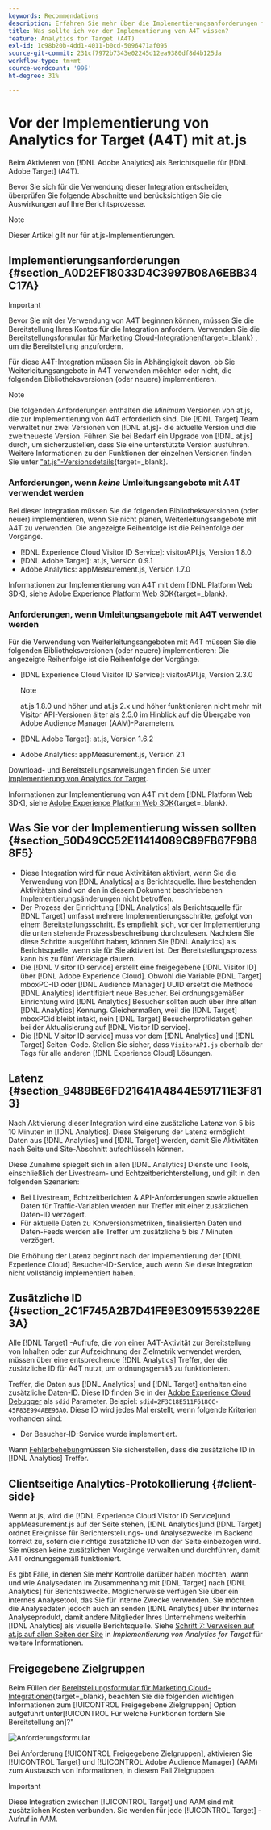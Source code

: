 ```yaml
---
keywords: Recommendations
description: Erfahren Sie mehr über die Implementierungsanforderungen für Analytics für [!DNL Target] (A4T) und was Sie beachten sollten, bevor Sie diese Integration implementieren.
title: Was sollte ich vor der Implementierung von A4T wissen?
feature: Analytics for Target (A4T)
exl-id: 1c98b20b-4dd1-4011-b0cd-5096471af095
source-git-commit: 231cf7972b7343e02245d12ea9380df8d4b125da
workflow-type: tm+mt
source-wordcount: '995'
ht-degree: 31%

---
```


# Vor der Implementierung von Analytics for Target (A4T) mit at.js

Beim Aktivieren von [!DNL Adobe Analytics] als Berichtsquelle für [!DNL Adobe Target] (A4T).

Bevor Sie sich für die Verwendung dieser Integration entscheiden, überprüfen Sie folgende Abschnitte und berücksichtigen Sie die Auswirkungen auf Ihre Berichtsprozesse.

>[!NOTE]
>
>Dieser Artikel gilt nur für at.js-Implementierungen.

## Implementierungsanforderungen {#section_A0D2EF18033D4C3997B08A6EBB34C17A}

>[!IMPORTANT]
>
>Bevor Sie mit der Verwendung von A4T beginnen können, müssen Sie die Bereitstellung Ihres Kontos für die Integration anfordern. Verwenden Sie die [Bereitstellungsformular für Marketing Cloud-Integrationen](https://survey.adobe.com/jfe/form/SV_ekBHTLSoP5Zki2y){target=_blank} , um die Bereitstellung anzufordern.

Für diese A4T-Integration müssen Sie in Abhängigkeit davon, ob Sie Weiterleitungsangebote in A4T verwenden möchten oder nicht, die folgenden Bibliotheksversionen (oder neuere) implementieren.

>[!NOTE]
>
>Die folgenden Anforderungen enthalten die *Minimum* Versionen von at.js, die zur Implementierung von A4T erforderlich sind. Die [!DNL Target] Team verwaltet nur zwei Versionen von [!DNL at.js]- die aktuelle Version und die zweitneueste Version. Führen Sie bei Bedarf ein Upgrade von [!DNL at.js] durch, um sicherzustellen, dass Sie eine unterstützte Version ausführen. Weitere Informationen zu den Funktionen der einzelnen Versionen finden Sie unter [&quot;at.js&quot;-Versionsdetails](https://developer.adobe.com/target/implement/client-side/atjs/target-atjs-versions/){target=_blank}.

### Anforderungen, wenn *keine* Umleitungsangebote mit A4T verwendet werden

Bei dieser Integration müssen Sie die folgenden Bibliotheksversionen (oder neuer) implementieren, wenn Sie nicht planen, Weiterleitungsangebote mit A4T zu verwenden. Die angezeigte Reihenfolge ist die Reihenfolge der Vorgänge.

* [!DNL Experience Cloud Visitor ID Service]: visitorAPI.js, Version 1.8.0
* [!DNL Adobe Target]: at.js, Version 0.9.1
* Adobe Analytics: appMeasurement.js, Version 1.7.0

Informationen zur Implementierung von A4T mit dem [!DNL Platform Web SDK], siehe [Adobe Experience Platform Web SDK](https://developer.adobe.com/target/implement/client-side/aep-web-sdk/){target=_blank}.

### Anforderungen, wenn Umleitungsangebote mit A4T verwendet werden

Für die Verwendung von Weiterleitungsangeboten mit A4T müssen Sie die folgenden Bibliotheksversionen (oder neuere) implementieren: Die angezeigte Reihenfolge ist die Reihenfolge der Vorgänge.

* [!DNL Experience Cloud Visitor ID Service]: visitorAPI.js, Version 2.3.0

   >[!NOTE]
   >
   >at.js 1.8.0 und höher und at.js 2.x und höher funktionieren nicht mehr mit Visitor API-Versionen älter als 2.5.0 im Hinblick auf die Übergabe von Adobe Audience Manager (AAM)-Parametern.

* [!DNL Adobe Target]: at.js, Version 1.6.2

* Adobe Analytics: appMeasurement.js, Version 2.1

Download- und Bereitstellungsanweisungen finden Sie unter [Implementierung von Analytics for Target](/help/main/c-integrating-target-with-mac/a4t/a4timplementation.md).

Informationen zur Implementierung von A4T mit dem [!DNL Platform Web SDK], siehe [Adobe Experience Platform Web SDK](https://developer.adobe.com/target/implement/client-side/aep-web-sdk/){target=_blank}.

## Was Sie vor der Implementierung wissen sollten {#section_50D49CC52E11414089C89FB67F9B88F5}

* Diese Integration wird für neue Aktivitäten aktiviert, wenn Sie die Verwendung von [!DNL Analytics] als Berichtsquelle. Ihre bestehenden Aktivitäten sind von den in diesem Dokument beschriebenen Implementierungsänderungen nicht betroffen.
* Der Prozess der Einrichtung [!DNL Analytics] als Berichtsquelle für [!DNL Target] umfasst mehrere Implementierungsschritte, gefolgt von einem Bereitstellungsschritt. Es empfiehlt sich, vor der Implementierung die unten stehende Prozessbeschreibung durchzulesen. Nachdem Sie diese Schritte ausgeführt haben, können Sie [!DNL Analytics] als Berichtsquelle, wenn sie für Sie aktiviert ist. Der Bereitstellungsprozess kann bis zu fünf Werktage dauern.
* Die [!DNL Visitor ID service] erstellt eine freigegebene [!DNL Visitor ID] über [!DNL Adobe Experience Cloud]. Obwohl die Variable [!DNL Target] mboxPC-ID oder [!DNL Audience Manager] UUID ersetzt die Methode [!DNL Analytics] identifiziert neue Besucher. Bei ordnungsgemäßer Einrichtung wird [!DNL Analytics] Besucher sollten auch über ihre alten [!DNL Analytics] Kennung. Gleichermaßen, weil die [!DNL Target] mboxPCid bleibt intakt, nein [!DNL Target] Besucherprofildaten gehen bei der Aktualisierung auf [!DNL Visitor ID service].
* Die [!DNL Visitor ID service] muss vor dem [!DNL Analytics] und [!DNL Target] Seiten-Code. Stellen Sie sicher, dass `VisitorAPI.js` oberhalb der Tags für alle anderen [!DNL Experience Cloud] Lösungen.

## Latenz {#section_9489BE6FD21641A4844E591711E3F813}

Nach Aktivierung dieser Integration wird eine zusätzliche Latenz von 5 bis 10 Minuten in [!DNL Analytics]. Diese Steigerung der Latenz ermöglicht Daten aus [!DNL Analytics] und [!DNL Target] werden, damit Sie Aktivitäten nach Seite und Site-Abschnitt aufschlüsseln können.

Diese Zunahme spiegelt sich in allen [!DNL Analytics] Dienste und Tools, einschließlich der Livestream- und Echtzeitberichterstellung, und gilt in den folgenden Szenarien:

* Bei Livestream, Echtzeitberichten &amp; API-Anforderungen sowie aktuellen Daten für Traffic-Variablen werden nur Treffer mit einer zusätzlichen Daten-ID verzögert.
* Für aktuelle Daten zu Konversionsmetriken, finalisierten Daten und Daten-Feeds werden alle Treffer um zusätzliche 5 bis 7 Minuten verzögert.

Die Erhöhung der Latenz beginnt nach der Implementierung der [!DNL Experience Cloud] Besucher-ID-Service, auch wenn Sie diese Integration nicht vollständig implementiert haben.

## Zusätzliche ID  {#section_2C1F745A2B7D41FE9E30915539226E3A}

Alle [!DNL Target] -Aufrufe, die von einer A4T-Aktivität zur Bereitstellung von Inhalten oder zur Aufzeichnung der Zielmetrik verwendet werden, müssen über eine entsprechende [!DNL Analytics] Treffer, der die zusätzliche ID für A4T nutzt, um ordnungsgemäß zu funktionieren.

Treffer, die Daten aus [!DNL Analytics] und [!DNL Target] enthalten eine zusätzliche Daten-ID. Diese ID finden Sie in der [Adobe Experience Cloud Debugger](https://experienceleague.adobe.com/docs/debugger/using/experience-cloud-debugger.html) als `sdid` Parameter. Beispiel: `sdid=2F3C18E511F618CC-45F83E994AEE93A0`. Diese ID wird jedes Mal erstellt, wenn folgende Kriterien vorhanden sind:

* Der Besucher-ID-Service wurde implementiert.

Wann [Fehlerbehebung](/help/main/c-integrating-target-with-mac/a4t/c-a4t-troubleshooting/a4t-troubleshooting.md)müssen Sie sicherstellen, dass die zusätzliche ID in [!DNL Analytics] Treffer.

## Clientseitige Analytics-Protokollierung {#client-side}

Wenn at.js, wird die [!DNL Experience Cloud Visitor ID Service]und appMeasurement.js auf der Seite stehen, [!DNL Analytics]und [!DNL Target] ordnet Ereignisse für Berichterstellungs- und Analysezwecke im Backend korrekt zu, sofern die richtige zusätzliche ID von der Seite einbezogen wird. Sie müssen keine zusätzlichen Vorgänge verwalten und durchführen, damit A4T ordnungsgemäß funktioniert.

Es gibt Fälle, in denen Sie mehr Kontrolle darüber haben möchten, wann und wie Analysedaten im Zusammenhang mit [!DNL Target] nach [!DNL Analytics] für Berichtszwecke. Möglicherweise verfügen Sie über ein internes Analysetool, das Sie für interne Zwecke verwenden. Sie möchten die Analysedaten jedoch auch an senden [!DNL Analytics] über Ihr internes Analyseprodukt, damit andere Mitglieder Ihres Unternehmens weiterhin [!DNL Analytics] als visuelle Berichtsquelle. Siehe [Schritt 7: Verweisen auf at.js auf allen Seiten der Site](/help/main/c-integrating-target-with-mac/a4t/a4timplementation.md#step7) in *Implementierung von Analytics for Target* für weitere Informationen.

## Freigegebene Zielgruppen

Beim Füllen der [Bereitstellungsformular für Marketing Cloud-Integrationen](https://survey.adobe.com/jfe/form/SV_ekBHTLSoP5Zki2y){target=_blank}, beachten Sie die folgenden wichtigen Informationen zum [!UICONTROL Freigegebene Zielgruppen] Option aufgeführt unter[!UICONTROL Für welche Funktionen fordern Sie Bereitstellung an]?&quot;

![Anforderungsformular](/help/main/c-integrating-target-with-mac/a4t/assets/request-form.png)

Bei Anforderung [!UICONTROL Freigegebene Zielgruppen], aktivieren Sie [!UICONTROL Target] und [!UICONTROL Adobe Audience Manager] (AAM) zum Austausch von Informationen, in diesem Fall Zielgruppen.

>[!IMPORTANT]
>
>Diese Integration zwischen [!UICONTROL Target] und AAM sind mit zusätzlichen Kosten verbunden. Sie werden für jede [!UICONTROL Target] -Aufruf in AAM.
